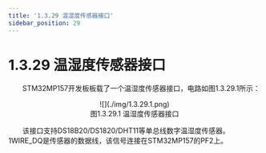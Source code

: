 ```yaml
---
title: '1.3.29 温湿度传感器接口'
sidebar_position: 29
---
```


# 1.3.29 温湿度传感器接口   

&emsp;&emsp;STM32MP157开发板板载了一个温湿度传感器接口，电路如图1.3.29.1所示：

<center>
![](./img/1.3.29.1.png)<br/>
图1.3.29.1 温湿度传感器接口
</center>


&emsp;&emsp;该接口支持DS18B20/DS1820/DHT11等单总线数字温湿度传感器。1WIRE_DQ是传感器的数据线，该信号连接在STM32MP157的PF2上。










